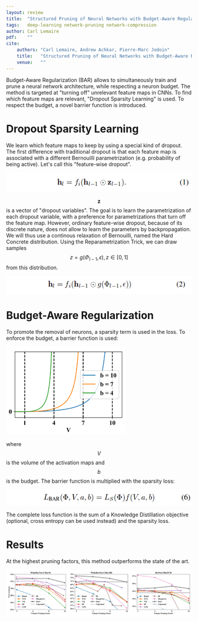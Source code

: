 ```yaml
---
layout: review
title:  "Structured Pruning of Neural Networks with Budget-Aware Regularization"
tags:   deep-learning network-pruning network-compression
author: Carl Lemaire
pdf:    ""
cite:
    authors: "Carl Lemaire, Andrew Achkar, Pierre-Marc Jodoin"
    title:   "Structured Pruning of Neural Networks with Budget-Aware Regularization"
    venue:   ""
---
```


Budget-Aware Regularization (BAR) allows to simultaneously train and prune a neural network architecture, while respecting a neuron budget. The method is targeted at "turning off" unrelevant feature maps in CNNs. To find which feature maps are relevant, "Dropout Sparsity Learning" is used. To respect the budget, a novel barrier function is introduced.

# Dropout Sparsity Learning

We learn which feature maps to keep by using a special kind of dropout. The first difference with traditional dropout is that each feature map is associated with a different Bernouilli parametrization (e.g. probability of being active). Let's call this "feature-wise dropout".

![](/pruning-acceleration/images/bar/eq1.png)

$$\mathbf{z}$$ is a vector of "dropout variables". The goal is to learn the parametrization of each dropout variable, with a preference for parametrizations that turn off the feature map. However, ordinary feature-wise dropout, because of its discrete nature, does not allow to learn the parameters by backpropagation. We will thus use a continous relaxation of Bernouilli, named the Hard Concrete distribution. Using the Reparametrization Trick, we can draw samples $$z = g(\Phi_{l-1},\epsilon), z \in [0,1]$$ from this distribution.

![](/pruning-acceleration/images/bar/eq2.png)

# Budget-Aware Regularization

To promote the removal of neurons, a sparsity term is used in the loss. To enforce the budget, a barrier function is used:

![](/pruning-acceleration/images/bar/barrier.png)

where $$V$$ is the volume of the activation maps and $$b$$ is the budget. The barrier function is multiplied with the sparsity loss:

![](/pruning-acceleration/images/bar/Lbar.png)

The complete loss function is the sum of a Knowledge Distillation objective (optional, cross entropy can be used instead) and the sparsity loss.

# Results

At the highest pruning factors, this method outperforms the state of the art.

![](/pruning-acceleration/images/bar/results.png)